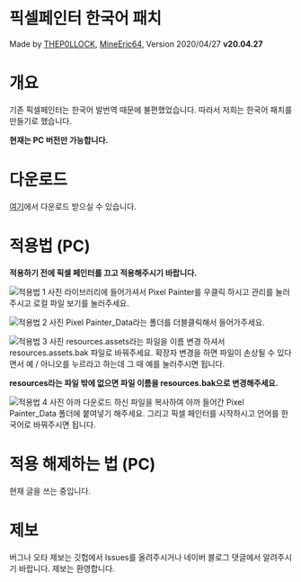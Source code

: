 # 픽셀페인터 한국어 패치
Made by [THEP0LLOCK](https://github.com/THEP0LLOCK), [MineEric64](https://github.com/MineEric64), Version 2020/04/27 **v20.04.27**

# 개요
기존 픽셀페인터는 한국어 발번역 때문에 불편했었습니다.
따라서 저희는 한국어 패치를 만들기로 했습니다.

**현재는 PC 버전만 가능합니다.**

# 다운로드
[여기](https://github.com/MineEric64/PixelPainter-KoreanFetch/releases)에서 다운로드 받으실 수 있습니다.

# 적용법 (PC)
**적용하기 전에 픽셀 페인터를 끄고 적용해주시기 바랍니다.**

![적용법 1 사진](https://raw.githubusercontent.com/MineEric64/PixelPainter-KoreanFetch/master/docs/apply1.png)
라이브러리에 들어가셔서 Pixel Painter를 우클릭 하시고 관리를 눌러주시고 로컬 파일 보기를 눌러주세요.

![적용법 2 사진](https://raw.githubusercontent.com/MineEric64/PixelPainter-KoreanFetch/master/docs/apply2.png)
Pixel Painter_Data라는 폴더를 더블클릭해서 들어가주세요.

![적용법 3 사진](https://raw.githubusercontent.com/MineEric64/PixelPainter-KoreanFetch/master/docs/apply3.png)
resources.assets라는 파일을 이름 변경 하셔서 resources.assets.bak 파일로 바꿔주세요.
확장자 변경을 하면 파일이 손상될 수 있다면서 예 / 아니오를 누르라고 하는데 그 때 예를 눌러주시면 됩니다.

**resources라는 파일 밖에 없으면 파일 이름을 resources.bak으로 변경해주세요.**

![적용법 4 사진](https://raw.githubusercontent.com/MineEric64/PixelPainter-KoreanFetch/master/docs/apply4.png)
아까 다운로드 하신 파일을 복사하여 아까 들어간 Pixel Painter_Data 폴더에 붙여넣기 해주세요.
그리고 픽셀 페인터를 시작하시고 언어를 한국어로 바꿔주시면 됩니다.

# 적용 해제하는 법 (PC)
현재 글을 쓰는 중입니다.

# 제보
버그나 오타 제보는 깃헙에서 Issues를 올려주시거나 네이버 블로그 댓글에서 알려주시기 바랍니다.
제보는 환영합니다.

